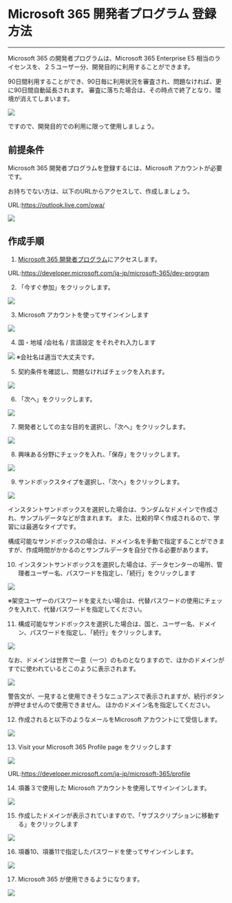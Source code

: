 # Microsoft 365 開発者プログラム 登録方法

---

Microsoft 365 の開発者プログラムは、Microsoft 365 Enterprise E5 相当のライセンスを、２５ユーザー分、開発目的に利用することができます。

90日間利用することができ、90日毎に利用状況を審査され、問題なければ、更に90日間自動延長されます。
審査に落ちた場合は、その時点で終了となり、環境が消えてしまいます。

![](pasteimage/2022-06-06-18-57-18.png)

ですので、開発目的での利用に限って使用しましょう。

## 前提条件

Microsoft 365 開発者プログラムを登録するには、Microsoft アカウントが必要です。

お持ちでない方は、以下のURLからアクセスして、作成しましょう。

URL:https://outlook.live.com/owa/

![](pasteimage/2022-06-06-19-35-02.png)

## 作成手順

1. [Microsoft 365 開発者プログラム](https://developer.microsoft.com/ja-jp/microsoft-365/dev-program)にアクセスします。

URL:https://developer.microsoft.com/ja-jp/microsoft-365/dev-program

2. 「今すぐ参加」をクリックします。

![](pasteimage/2022-06-06-19-00-17.png)

3. Microsoft アカウントを使ってサインインします

![](pasteimage/2022-06-06-19-01-11.png)

4. 国・地域 /会社名 / 言語設定 をそれぞれ入力します

![](pasteimage/2022-06-06-19-03-07.png)
※会社名は適当で大丈夫です。

5. 契約条件を確認し、問題なければチェックを入れます。

![](pasteimage/2022-06-06-19-04-20.png)

6. 「次へ」をクリックします。

![](pasteimage/2022-06-06-19-05-13.png)

7. 開発者としての主な目的を選択し、「次へ」をクリックします。

![](pasteimage/2022-06-06-19-06-07.png)


8. 興味ある分野にチェックを入れ、「保存」をクリックします。

![](pasteimage/2022-06-06-19-07-23.png)

9. サンドボックスタイプを選択し、「次へ」をクリックします。

![](pasteimage/2022-06-06-19-09-06.png)

インスタントサンドボックスを選択した場合は、ランダムなドメインで作成され、サンプルデータなどが含まれます。
また、比較的早く作成されるので、学習には最適なタイプです。

構成可能なサンドボックスの場合は、ドメイン名を手動で指定することができますが、作成時間がかかるのとサンプルデータを自分で作る必要があります。

10. インスタントサンドボックスを選択した場合は、データセンターの場所、管理者ユーザー名、パスワードを指定し、「続行」をクリックします

![](pasteimage/2022-06-06-19-14-45.png)

※架空ユーザーのパスワードを変えたい場合は、代替パスワードの使用にチェックを入れて、代替パスワードを指定してください。

11. 構成可能なサンドボックスを選択した場合は、国と、ユーザー名、ドメイン、パスワードを指定し、「続行」をクリックします。

![](pasteimage/2022-06-06-19-17-24.png)

なお、ドメインは世界で一意（一つ）のものとなりますので、ほかのドメインがすでに使われているとこのように表示されます。

![](pasteimage/2022-06-06-19-19-05.png)

警告文が、一見すると使用できそうなニュアンスで表示されますが、続行ボタンが押せませんので使用できません。
ほかのドメイン名を指定してください。

12. 作成されると以下のようなメールをMicrosoft アカウントにて受信します。

![](pasteimage/2022-06-06-19-22-28.png)

13. Visit your Microsoft 365 Profile page をクリックします

![](pasteimage/2022-06-06-19-23-37.png)

URL:https://developer.microsoft.com/ja-jp/microsoft-365/profile

14. 項番３で使用した Microsoft アカウントを使用してサインインします。

![](pasteimage/2022-06-06-19-26-01.png)

15. 作成したドメインが表示されていますので、「サブスクリプションに移動する」をクリックします

![](pasteimage/2022-06-06-19-30-34.png)

16. 項番10、項番11で指定したパスワードを使ってサインインします。

![](pasteimage/2022-06-06-19-31-37.png)

17. Microsoft 365 が使用できるようになります。

![](pasteimage/2022-06-06-19-32-22.png)







